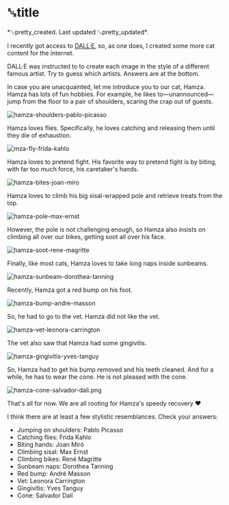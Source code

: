 # ␚title

<div id="created">*␚pretty_created. Last updated ␚pretty_updated*.</div>

<div id="content-text">

I recently got access to [DALL·E](https://en.wikipedia.org/wiki/DALL-E), so, as one does, I created some more cat content for the internet.

DALL·E was instructed to to create each image in the style of a different famous artist. Try to
guess which artists. Answers are at the bottom.

In case you are unacquainted, let me introduce you to our cat, Hamza. Hamza has lots of fun hobbies.
For example, he likes to—unannounced—jump from the floor to a pair of shoulders, scaring the crap
out of guests.

<img src="/hamza-shoulders-pablo-picasso.png" alt="hamza-shoulders-pablo-picasso">

Hamza loves flies. Specifically, he loves catching and releasing them until they die of exhaustion.

<img src="hamza-fly-frida-kahlo.png" alt="mza-fly-frida-kahlo">

Hamza loves to pretend fight. His favorite way to pretend fight is by biting, with far too much
force, his caretaker's hands.

<img src="hamza-bites-joan-miro.png" alt="hamza-bites-joan-miro">

Hamza loves to climb his big sisal-wrapped pole and retrieve treats from the top.

<img src="hamza-pole-max-ernst.png" alt="hamza-pole-max-ernst">

However, the pole is not challenging enough, so Hamza also insists on climbing all over our bikes,
getting soot all over his face.

<img src="hamza-soot-rene-magritte.png" alt="hamza-soot-rene-magritte">

Finally, like most cats, Hamza loves to take long naps inside sunbeams.

<img src="hamza-sunbeam-dorothea-tanning.png" alt="hamza-sunbeam-dorothea-tanning">

Recently, Hamza got a red bump on his foot.

<img src="hamza-bump-andre-masson.png" alt="hamza-bump-andre-masson">

So, he had to go to the vet. Hamza did not like the vet.

<img src="hamza-vet-leonora-carrington.png" alt="hamza-vet-leonora-carrington">

The vet also saw that Hamza had some gingivitis.

<img src="hamza-gingivitis-yves-tanguy.png" alt="hamza-gingivitis-yves-tanguy">

So, Hamza had to get his bump removed and his teeth cleaned. And for a while, he has to wear the cone. He is
not pleased with the cone.

<img src="hamza-cone-salvador-dali.png" alt="hamza-cone-salvador-dali.png">

That's all for now. We are all rooting for Hamza's speedy recovery ❤️

I think there are at least a few stylistic resemblances. Check your answers:

* Jumping on shoulders: Pablo Picasso
* Catching flies: Frida Kahlo
* Biting hands: Joan Miró
* Climbing sisal: Max Ernst
* Climbing bikes: René Magritte
* Sunbeam naps: Dorothea Tanning
* Red bump: André Masson
* Vet: Leonora Carrington
* Gingivitis: Yves Tanguy
* Cone: Salvador Dalí




</div>
